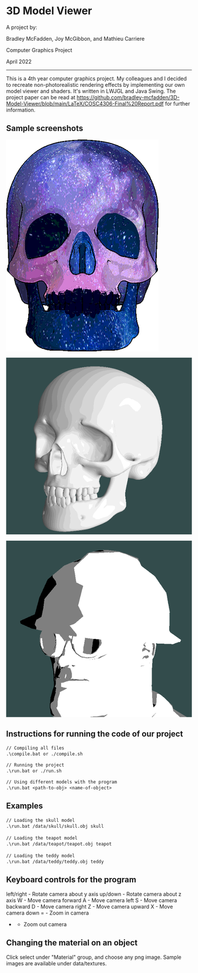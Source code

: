# 3D Model Viewer

A project by:

Bradley McFadden,
Joy McGibbon,
and Mathieu Carriere

Computer Graphics Project

April 2022

---

This is a 4th year computer graphics project. My colleagues and I decided to recreate non-photorealistic rendering effects by implementing our own model viewer and shaders. It's written in LWJGL and Java Swing. The project paper can be read at https://github.com/bradley-mcfadden/3D-Model-Viewer/blob/main/LaTeX/COSC4306-Final%20Report.pdf for further information.

## Sample screenshots
![space-skull w contour](https://github.com/bradley-mcfadden/3D-Model-Viewer/blob/main/LaTeX/img/Combined/SpaceSkull.png?raw=true "Skull Rendered with Swapped Texture, Contours, and Diffuse Lighting")

![high poly cel shading](https://github.com/bradley-mcfadden/3D-Model-Viewer/blob/main/LaTeX/img/cel-shading-highpoly-n18.png?raw=true)

![low poly cel shading](https://github.com/bradley-mcfadden/3D-Model-Viewer/blob/main/LaTeX/img/cel-shading-n2.png?raw=true)


## Instructions for running the code of our project

```
// Compiling all files
.\compile.bat or ./compile.sh
```

```
// Running the project
.\run.bat or ./run.sh
```

```
// Using different models with the program
.\run.bat <path-to-obj> <name-of-object>
```

## Examples

```
// Loading the skull model
.\run.bat /data/skull/skull.obj skull 

// Loading the teapot model
.\run.bat /data/teapot/teapot.obj teapot

// Loading the teddy model
.\run.bat /data/teddy/teddy.obj teddy
```

## Keyboard controls for the program

left/right - Rotate camera about y axis
up/down - Rotate camera about z axis
W - Move camera forward
A - Move camera left
S - Move camera backward
D - Move camera right
Z - Move camera upward
X - Move camera down
= - Zoom in camera 
- - Zoom out camera

## Changing the material on an object
Click select under "Material" group, and choose any png image.
Sample images are available under data/textures.
